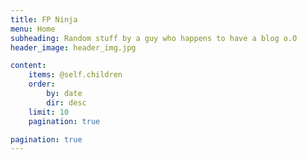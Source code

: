 ```yaml
---
title: FP Ninja
menu: Home
subheading: Random stuff by a guy who happens to have a blog o.O
header_image: header_img.jpg

content:
    items: @self.children
    order:
        by: date
        dir: desc
    limit: 10
    pagination: true

pagination: true
---
```

